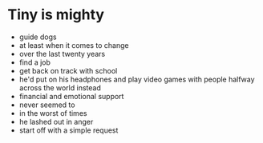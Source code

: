 # Tiny is mighty

* guide dogs
* at least when it comes to change
* over the last twenty years
* find a job
* get back on track with school
* he'd put on his headphones and play video games with people halfway across the world instead
* financial and emotional support
* never seemed to
* in the worst of times
* he lashed out in anger
* start off with a simple request
